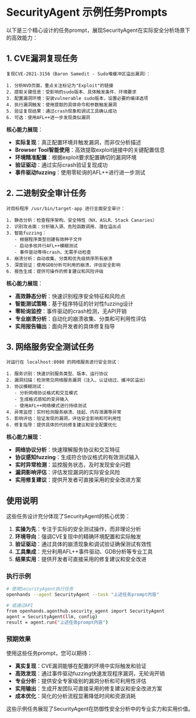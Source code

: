# SecurityAgent 示例任务Prompts

以下是三个精心设计的任务prompt，展现SecurityAgent在实际安全分析场景下的高效能力：

## 1. CVE漏洞复现任务

```
复现CVE-2021-3156（Baron Samedit - Sudo堆缓冲区溢出漏洞）：

1. 分析NVD页面，重点关注标记为"Exploit"的链接
2. 提取关键信息：受影响的sudo版本、具体触发条件、环境要求
3. 配置漏洞环境：安装vulnerable sudo版本，设置必要的编译选项
4. 执行漏洞触发：使用提取的具体命令和参数触发漏洞
5. 验证复现结果：通过crash现象和调试工具确认成功
6. 可选：使用AFL++进一步发现类似漏洞
```

**核心能力展现**：
- **实际复现**：真正配置环境并触发漏洞，而非仅分析描述
- **Browser Tool智能使用**：高效提取exploit链接中的关键配置信息  
- **环境精准配置**：根据exploit要求配置确切的漏洞环境
- **验证驱动**：通过实际crash验证复现成功
- **事件驱动fuzzing**：使用零轮询的AFL++进行进一步测试

## 2. 二进制安全审计任务

```
对目标程序 /usr/bin/target-app 进行全面安全审计：

1. 静态分析：检查程序架构、安全特性（NX、ASLR、Stack Canaries）
2. 识别攻击面：分析输入源、危险函数调用、潜在溢出点
3. 智能fuzzing：
   - 根据程序类型创建有效种子文件
   - 启动多核并行AFL++模糊测试
   - 事件驱动等待crash，无需手动检查
4. 崩溃分析：自动收集、分类和优先级排序所有崩溃
5. 深度验证：使用GDB分析可利用的崩溃，评估安全影响
6. 报告生成：提供可操作的修复建议和风险评级
```

**核心能力展现**：
- **高效静态分析**：快速识别程序安全特征和风险点
- **智能测试策略**：基于程序特征的针对性fuzzing设计
- **零轮询监控**：事件驱动的crash检测，无API开销
- **专业崩溃分析**：自动化的崩溃收集、分类和可利用性评估
- **实用报告输出**：面向开发者的具体修复指导

## 3. 网络服务安全测试任务

```
对运行在 localhost:8080 的网络服务进行安全测试：

1. 服务识别：快速识别服务类型、版本、运行协议
2. 漏洞扫描：检测常见网络服务漏洞（注入、认证绕过、缓冲区溢出）
3. 协议模糊测试：
   - 分析网络协议格式和交互模式
   - 生成格式感知的变异输入
   - 使用AFL++网络模式进行持续测试
4. 异常监控：实时检测服务崩溃、挂起、内存泄漏等异常
5. 影响评估：验证发现的漏洞，评估安全影响和可利用性
6. 修复指导：提供具体的代码修复建议和安全配置优化
```

**核心能力展现**：
- **网络协议分析**：快速理解服务协议和交互特征
- **协议感知fuzzing**：生成符合协议格式的有效测试输入
- **实时异常检测**：监控服务状态，及时发现安全问题
- **漏洞影响评估**：评估发现漏洞的实际安全风险
- **实用修复建议**：提供开发者可直接采用的安全改进方案

## 使用说明

这些任务设计充分体现了SecurityAgent的核心优势：

1. **实操为先**：专注于实际的安全测试操作，而非理论分析
2. **环境导向**：强调CVE复现中的精确环境配置和实际触发
3. **验证驱动**：通过具体的崩溃现象和调试验证确保测试有效性
4. **工具集成**：充分利用AFL++事件驱动、GDB分析等专业工具
5. **结果实用**：提供开发者可直接采用的修复建议和安全改进

### 执行示例

```bash
# 使用SecurityAgent执行任务
openhands --agent SecurityAgent --task "上述任务prompt内容"

# 或通过API
from openhands.agenthub.security_agent import SecurityAgent
agent = SecurityAgent(llm, config)
result = agent.run("上述任务prompt内容")
```

### 预期效果

使用这些任务prompt，您可以期待：

- **真实复现**：CVE漏洞能够在配置的环境中实际触发和验证
- **高效发现**：通过事件驱动fuzzing快速发现程序漏洞，无轮询开销
- **专业分析**：提供安全专家级别的漏洞分析和可利用性评估
- **实用输出**：生成开发团队可直接采用的修复建议和安全改进方案
- **成本优化**：简化的分析流程显著降低时间和资源消耗

这些示例任务展现了SecurityAgent在防御性安全分析中的专业实力和实用价值。
